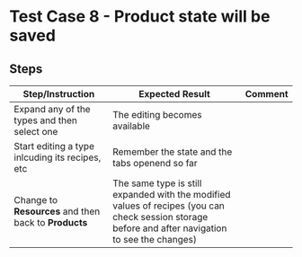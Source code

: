 # Test Case 8 - Product state will be saved


## Steps

| Step/Instruction | Expected Result | Comment |
|------------------|-----------------|---------|
| Expand any of the types and then select one | The editing becomes available | |
| Start editing a type inlcuding its recipes, etc | Remember the state and the tabs openend so far | |
| Change to **Resources** and then back to **Products** | The same type is still expanded with the modified values of recipes (you can check session storage before and after navigation to see the changes) | |